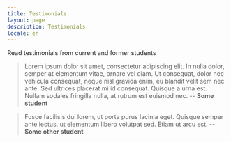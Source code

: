 ```yaml
---
title: Testimonials
layout: page
description: Testimonials
locale: en
---
```



Read testimonials from current and former students


> Lorem ipsum dolor sit amet, consectetur adipiscing elit. In nulla dolor, semper at elementum vitae, ornare vel diam. Ut consequat, dolor nec vehicula consequat, neque nisl gravida enim, eu blandit velit sem nec ante. Sed ultrices placerat mi id consequat. Quisque a urna est. Nullam sodales fringilla nulla, at rutrum est euismod nec. -- **Some student**


> Fusce facilisis dui lorem, ut porta purus lacinia eget. Quisque semper ante lectus, ut elementum libero volutpat sed. Etiam ut arcu est.  -- **Some other student**
